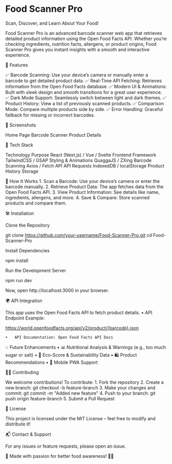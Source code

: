  # Food Scanner Pro

Scan, Discover, and Learn About Your Food!

Food Scanner Pro is an advanced barcode scanner web app that retrieves detailed product information using the Open Food Facts API. Whether you’re checking ingredients, nutrition facts, allergens, or product origins, Food Scanner Pro gives you instant insights with a smooth and interactive experience.

🚀 Features

✅ Barcode Scanning: Use your device’s camera or manually enter a barcode to get detailed product data.
✅ Real-Time API Fetching: Retrieves information from the Open Food Facts database.
✅ Modern UI & Animations: Built with sleek design and smooth transitions for a great user experience.
✅ Dark Mode Support: Seamlessly switch between light and dark themes.
✅ Product History: View a list of previously scanned products.
✅ Comparison Mode: Compare multiple products side by side.
✅ Error Handling: Graceful fallback for missing or incorrect barcodes.

📸 Screenshots

Home Page	Barcode Scanner	Product Details
		

🔧 Tech Stack

Technology	Purpose
React (Next.js) / Vue / Svelte	Frontend Framework
TailwindCSS / GSAP	Styling & Animations
QuaggaJS / ZXing	Barcode Scanning
Axios / Fetch API	API Requests
IndexedDB / localStorage	Product History Storage

📖 How It Works
	1.	Scan a Barcode: Use your device’s camera or enter the barcode manually.
	2.	Retrieve Product Data: The app fetches data from the Open Food Facts API.
	3.	View Product Information: See details like name, ingredients, allergens, and more.
	4.	Save & Compare: Store scanned products and compare them.

🛠 Installation

Clone the Repository

git clone https://github.com/your-username/Food-Scanner-Pro.git
cd Food-Scanner-Pro

Install Dependencies

npm install

Run the Development Server

npm run dev

Now, open http://localhost:3000 in your browser.

🌍 API Integration

This app uses the Open Food Facts API to fetch product details.
	•	API Endpoint Example:

https://world.openfoodfacts.org/api/v2/product/{barcode}.json


	•	API Documentation: Open Food Facts API Docs

💡 Future Enhancements
	•	📊 Nutritional Analysis & Warnings (e.g., too much sugar or salt)
	•	🌱 Eco-Score & Sustainability Data
	•	🛍️ Product Recommendations
	•	📱 Mobile PWA Support

👨‍💻 Contributing

We welcome contributions! To contribute:
	1.	Fork the repository
	2.	Create a new branch: git checkout -b feature-branch
	3.	Make your changes and commit: git commit -m "Added new feature"
	4.	Push to your branch: git push origin feature-branch
	5.	Submit a Pull Request

📜 License

This project is licensed under the MIT License – feel free to modify and distribute it!

📬 Contact & Support

For any issues or feature requests, please open an issue.

💙 Made with passion for better food awareness! 🍏🍫

